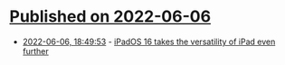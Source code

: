 # [Published on 2022-06-06](index.md)

* [2022-06-06, 18:49:53](https://news.ycombinator.com/item?id=31644188) - [iPadOS 16 takes the versatility of iPad even further](https://www.apple.com/newsroom/2022/06/ipados-16-takes-the-versatility-of-ipad-even-further/)
